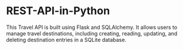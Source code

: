 # REST-API-in-Python
This Travel API is built using Flask and SQLAlchemy. It allows users to manage travel destinations, including creating, reading, updating, and deleting destination entries in a SQLite database.
